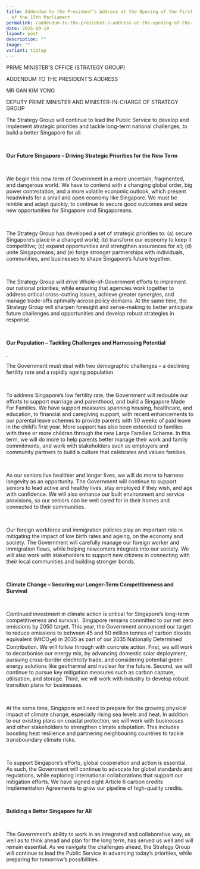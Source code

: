 ```yaml
---
title: Addendum to the President’s Address at the Opening of the First Session
  of the 15th Parliament
permalink: /addendum-to-the-president-s-address-at-the-opening-of-the-first-session-of-the-15th-parliament/
date: 2025-09-19
layout: post
description: ""
image: ""
variant: tiptap
---
```

<p>PRIME MINISTER'S OFFICE (STRATEGY GROUP)</p>
<p></p>
<p>ADDENDUM TO THE PRESIDENT’S ADDRESS</p>
<p></p>
<p>MR GAN KIM YONG</p>
<p>DEPUTY PRIME MINISTER AND MINISTER-IN-CHARGE OF STRATEGY GROUP</p>
<p></p>
<p>The Strategy Group will continue to lead the Public Service to develop
and implement strategic priorities and tackle long-term national challenges,
to build a better Singapore for all.</p>
<p>&nbsp;</p>
<p><strong>Our Future Singapore – Driving Strategic Priorities for the New Term</strong>
</p>
<p>&nbsp;</p>
<p>We begin this new term of Government in a more uncertain, fragmented,
and dangerous world. We have to contend with a changing global order, big
power contestation, and a more volatile economic outlook, which present
headwinds for a small and open economy like Singapore. We must be nimble
and adapt quickly, to continue to secure good outcomes and seize new opportunities
for Singapore and Singaporeans.</p>
<p>&nbsp;</p>
<p>The Strategy Group has developed a set of strategic priorities to: (a)
secure Singapore’s place in a changed world; (b) transform our economy
to keep it competitive; (c) expand opportunities and strengthen assurances
for all; (d) unite Singaporeans; and (e) forge stronger partnerships with
individuals, communities, and businesses to shape Singapore’s future together.</p>
<p>&nbsp;</p>
<p>The Strategy Group will drive Whole-of-Government efforts to implement
our national priorities, while ensuring that agencies work together to
address critical cross-cutting issues, achieve greater synergies, and manage
trade-offs optimally across policy domains. At the same time, the Strategy
Group will sharpen foresight and sense-making to better anticipate future
challenges and opportunities and develop robust strategies in response.</p>
<p>&nbsp;</p>
<p><strong>Our Population – Tackling Challenges and Harnessing Potential&nbsp;</strong>
</p>
<p><strong><u>&nbsp;</u></strong>
</p>
<p>The Government must deal with two demographic challenges – a declining
fertility rate and a rapidly ageing population.</p>
<p>&nbsp;</p>
<p>To address Singapore’s low fertility rate, the Government will redouble
our efforts to support marriage and parenthood, and build a Singapore Made
For Families. We have support measures spanning housing, healthcare, and
education, to financial and caregiving support, with recent enhancements
to our parental leave schemes to provide parents with 30 weeks of paid
leave in the child’s first year. More support has also been extended to
families with three or more children through the new Large Families Scheme.
In this term, we will do more to help parents better manage their work
and family commitments, and work with stakeholders such as employers and
community partners to build a culture that celebrates and values families.</p>
<p>&nbsp;</p>
<p>As our seniors live healthier and longer lives, we will do more to harness
longevity as an opportunity. The Government will continue to support seniors
to lead active and healthy lives, stay employed if they wish, and age with
confidence. We will also enhance our built environment and service provisions,
so our seniors can be well cared for in their homes and connected to their
communities.</p>
<p>&nbsp;</p>
<p>Our foreign workforce and immigration policies play an important role
in mitigating the impact of low birth rates and ageing, on the economy
and society. The Government will carefully manage our foreign worker and
immigration flows, while helping newcomers integrate into our society.
We will also work with stakeholders to support new citizens in connecting
with their local communities and building stronger bonds.&nbsp;</p>
<p>&nbsp;</p>
<p><strong>Climate Change – Securing our Longer-Term Competitiveness and Survival</strong>
</p>
<p>&nbsp;</p>
<p>Continued investment in climate action is critical for Singapore’s long-term
competitiveness and survival.&nbsp; Singapore remains committed to our
net zero emissions by 2050 target. This year, the Government announced
our target to reduce emissions to between 45 and 50 million tonnes of carbon
dioxide equivalent (MtCO<sub>2</sub>e) in 2035 as part of our 2035 Nationally
Determined Contribution. We will follow through with concrete action. First,
we will work to decarbonise our energy mix, by advancing domestic solar
deployment, pursuing cross-border electricity trade, and considering potential
green energy solutions like geothermal and nuclear for the future. Second,
we will continue to pursue key mitigation measures such as carbon capture,
utilisation, and storage. Third, we will work with industry to develop
robust transition plans for businesses.&nbsp;</p>
<p>&nbsp;</p>
<p>At the same time, Singapore will need to prepare for the growing physical
impact of climate change, especially rising sea levels and heat. In addition
to our existing plans on coastal protection, we will work with businesses
and other stakeholders to strengthen climate adaptation. This includes
boosting heat resilience and partnering neighbouring countries to tackle
transboundary climate risks.</p>
<p>&nbsp;</p>
<p>To support Singapore’s efforts, global cooperation and action is essential.
As such, the Government will continue to advocate for global standards
and regulations, while exploring international collaborations that support
our mitigation efforts. We have signed eight Article 6 carbon credits Implementation
Agreements to grow our pipeline of high-quality credits.</p>
<p>&nbsp;</p>
<p><strong>Building a Better Singapore for All</strong>
</p>
<p>&nbsp;</p>
<p>The Government’s ability to work in an integrated and collaborative way,
as well as to think ahead and plan for the long term, has served us well
and will remain essential. As we navigate the challenges ahead, the Strategy
Group will continue to lead the Public Service in advancing today’s priorities,
while preparing for tomorrow’s possibilities.</p>
<p>&nbsp;</p>